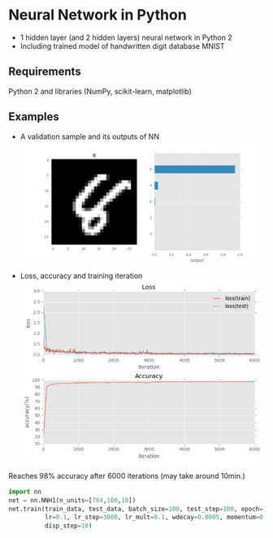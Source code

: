 # Neural Network in Python
* 1 hidden layer (and 2 hidden layers) neural network in Python 2
* Including trained model of handwritten digit database MNIST

## Requirements
Python 2 and libraries (NumPy, scikit-learn, matplotlib)  

## Examples
* A validation sample and its outputs of NN
![Prediction](/examples/NNH1_pred.png)  

* Loss, accuracy and training iteration  
![Log of training](/examples/NNH1_train_log.png)  

Reaches 98% accuracy after 6000 iterations (may take around 10min.)
```py
import nn
net = nn.NNH1(n_units=[784,100,10])
net.train(train_data, test_data, batch_size=100, test_step=100, epoch=10, \
          lr=0.1, lr_step=3000, lr_mult=0.1, wdecay=0.0005, momentum=0.9, \
          disp_step=10)
```
